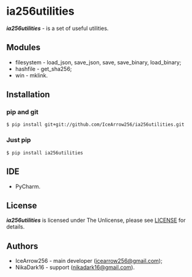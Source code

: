 # ia256utilities
***ia256utilities*** - is a set of useful utilities.

## Modules
* filesystem - load_json, save_json, save, save_binary, load_binary;
* hashfile - get_sha256;
* win - mklink.

## Installation
### pip and git
```
$ pip install git+git://github.com/IceArrow256/ia256utilities.git
```

### Just pip
```
$ pip install ia256utilities
```

## IDE
* PyCharm.

## License
***ia256utilities*** is licensed under The Unlicense, please see [LICENSE](https://github.com/IceArrow256/ia256utilities/blob/master/LICENSE) for details.

## Authors
* IceArrow256 - main developer (icearrow256@gmail.com);
* NikaDark16 - support (nikadark16@gmail.com).
